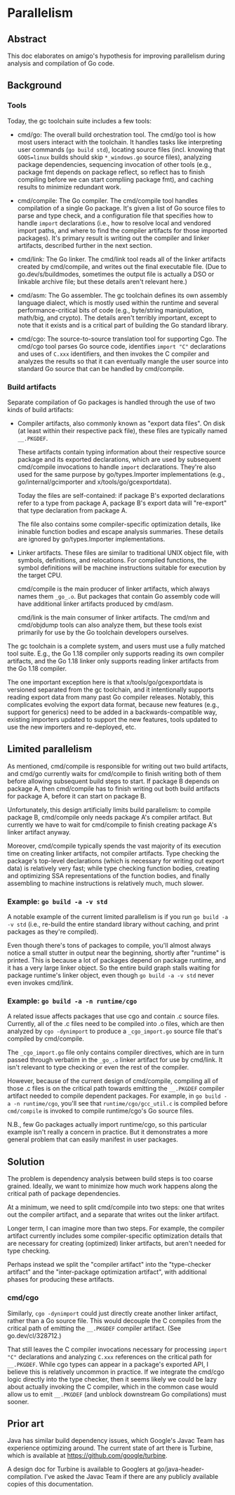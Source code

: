 # Parallelism

## Abstract

This doc elaborates on amigo's hypothesis for improving parallelism
during analysis and compilation of Go code.

## Background

### Tools

Today, the gc toolchain suite includes a few tools:

* cmd/go: The overall build orchestration tool. The cmd/go tool is how
  most users interact with the toolchain. It handles tasks like
  interpreting user commands (`go build std`), locating source files
  (incl. knowing that `GOOS=linux` builds should skip `*_windows.go`
  source files), analyzing package dependencies, sequencing invocation
  of other tools (e.g., package fmt depends on package reflect, so
  reflect has to finish compiling before we can start compliing
  package fmt), and caching results to minimize redundant work.

* cmd/compile: The Go compiler. The cmd/compile tool handles
  compilation of a single Go package. It's given a list of Go source
  files to parse and type check, and a configuration file that
  specifies how to handle `import` declarations (i.e., how to resolve
  local and vendored import paths, and where to find the compiler
  artifacts for those imported packages). It's primary result is
  writing out the compiler and linker artifacts, described further in
  the next section.

* cmd/link: The Go linker. The cmd/link tool reads all of the linker
  artifacts created by cmd/compile, and writes out the final
  executable file. (Due to go.dev/s/buildmodes, sometimes the output
  file is actually a DSO or linkable archive file; but these details
  aren't relevant here.)

* cmd/asm: The Go assembler. The gc toolchain defines its own assembly
  language dialect, which is mostly used within the runtime and
  several performance-critical bits of code (e.g., byte/string
  manipulation, math/big, and crypto). The details aren't terribly
  important, except to note that it exists and is a critical part of
  building the Go standard library.

* cmd/cgo: The source-to-source translation tool for supporting
  Cgo. The cmd/cgo tool parses Go source code, identifies `import "C"`
  declarations and uses of `C.xxx` identifiers, and then invokes the C
  compiler and analyzes the results so that it can eventually mangle
  the user source into standard Go source that can be handled by
  cmd/compile.

### Build artifacts

Separate compilation of Go packages is handled through the use of two
kinds of build artifacts:

* Compiler artifacts, also commonly known as "export data files". On
  disk (at least within their respective pack file), these files are
  typically named `__.PKGDEF`.

  These artifacts contain typing information about their respective
  source package and its exported declarations, which are used by
  subsequent cmd/compile invocations to handle `import`
  declarations. They're also used for the same purpose by
  go/types.Importer implementations (e.g., go/internal/gcimporter and
  x/tools/go/gcexportdata).

  Today the files are self-contained: if package B's exported
  declarations refer to a type from package A, package B's export data
  will "re-export" that type declaration from package A.

  The file also contains some compiler-specific optimization details,
  like ininable function bodies and escape analysis summaries. These
  details are ignored by go/types.Importer implementations.

* Linker artifacts. These files are similar to traditional UNIX object
  file, with symbols, definitions, and relocations. For compiled
  functions, the symbol definitions will be machine instructions
  suitable for execution by the target CPU.

  cmd/compile is the main producer of linker artifacts, which always
  names them `_go_.o`. But packages that contain Go assembly code will
  have additional linker artifacts produced by cmd/asm.

  cmd/link is the main consumer of linker artifacts. The cmd/nm and
  cmd/objdump tools can also analyze them, but these tools exist
  primarily for use by the Go toolchain developers ourselves.

The gc toolchain is a complete system, and users must use a fully
matched tool suite. E.g., the Go 1.18 compiler only supports reading
its own compiler artifacts, and the Go 1.18 linker only supports
reading linker artifacts from the Go 1.18 compiler.

The one important exception here is that x/tools/go/gcexportdata is
versioned separated from the gc toolchain, and it intentionally
supports reading export data from many past Go compiler releases.
Notably, this complicates evolving the export data format, because new
features (e.g., support for generics) need to be added in a
backwards-compatible way, existing importers updated to support the
new features, tools updated to use the new importers and re-deployed,
etc.

## Limited parallelism

As mentioned, cmd/compile is responsible for writing out two build
artifacts, and cmd/go currently waits for cmd/compile to finish
writing both of them before allowing subsequent build steps to start.
If package B depends on package A, then cmd/compile has to finish
writing out both build artifacts for package A, before it can start on
package B.

Unfortunately, this design artificially limits build parallelism: to
compile package B, cmd/compile only needs package A's compiler
artifact. But currently we have to wait for cmd/compile to finish
creating package A's linker artifact anyway.

Moreover, cmd/compile typically spends the vast majority of its
execution time on creating linker artifacts, not compiler
artifacts. Type checking the package's top-level declarations (which
is necessary for writing out export data) is relatively very fast;
while type checking function bodies, creating and optimizing SSA
representations of the function bodies, and finally assembling to
machine instructions is relatively much, much slower.

### Example: `go build -a -v std`

A notable example of the current limited parallelism is if you run `go
build -a -v std` (i.e., re-build the entire standard library without
caching, and print packages as they're compiled).

Even though there's tons of packages to compile, you'll almost always
notice a small stutter in output near the beginning, shortly after
"runtime" is printed. This is because a lot of packages depend on
package runtime, and it has a very large linker object. So the entire
build graph stalls waiting for package runtime's linker object, even
though `go build -a -v std` never even invokes cmd/link.

### Example: `go build -a -n runtime/cgo`

A related issue affects packages that use cgo and contain .c source
files. Currently, all of the .c files need to be compiled into .o
files, which are then analyzed by `cgo -dynimport` to produce a
`_cgo_import.go` source file that's compiled by cmd/compile.

The `_cgo_import.go` file only contains compiler directives, which are
in turn passed through verbatim in the `_go_.o` linker artifact for
use by cmd/link. It isn't relevant to type checking or even the rest
of the compiler.

However, because of the current design of cmd/compile, compiling all
of those .c files is on the critical path towards emitting the
`__.PKGDEF` compiler artifact needed to compile dependent
packages. For example, in `go build -a -n runtime/cgo`, you'll see
that `runtime/cgo/gcc_util.c` is compiled before `cmd/compile` is
invoked to compile runtime/cgo's Go source files.

N.B., few Go packages actually import runtime/cgo, so this particular
example isn't really a concern in practice. But it demonstrates a more
general problem that can easily manifest in user packages.

## Solution

The problem is dependency analysis between build steps is too coarse
grained. Ideally, we want to minimize how much work happens along the
critical path of package dependencies.

At a minimum, we need to split cmd/compile into two steps: one that
writes out the compiler artifact, and a separate that writes out the
linker artifact.

Longer term, I can imagine more than two steps. For example, the
compiler artifact currently includes some compiler-specific
optimization details that are necessary for creating (optimized)
linker artifacts, but aren't needed for type checking.

Perhaps instead we split the "compiler artifact" into the
"type-checker artifact" and the "inter-package optimization artifact",
with additional phases for producing these artifacts.

### cmd/cgo

Similarly, `cgo -dynimport` could just directly create another linker
artifact, rather than a Go source file. This would decouple the C
compiles from the critical path of emitting the `__.PKGDEF` compiler
artifact. (See go.dev/cl/328712.)

That still leaves the C compiler invocations necessary for processing
`import "C"` declarations and analyzing `C.xxx` references on the
critical path for `__.PKGDEF`. While cgo types can appear in a
package's exported API, I believe this is relatively uncommon in
practice. If we integrate the cmd/cgo logic directly into the type
checker, then it seems likely we could be lazy about actually invoking
the C compiler, which in the common case would allow us to emit
`__.PKGDEF` (and unblock downstream Go compilations) must sooner.

## Prior art

Java has similar build dependency issues, which Google's Javac Team
has experience optimizing around. The current state of art there is
Turbine, which is available at https://github.com/google/turbine.

A design doc for Turbine is available to Googlers at
go/java-header-compilation. I've asked the Javac Team if there are any
publicly available copies of this documentation.
